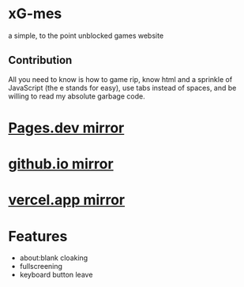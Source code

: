 # xG-mes
a simple, to the point unblocked games website
## Contribution
All you need to know is how to game rip, know html and a sprinkle of JavaScript (the e stands for easy), use tabs instead of spaces, and be willing to read my absolute garbage code.
# [Pages.dev mirror](https://yaylelhoel.pages.dev)
# [github.io mirror](https://yalelhoel.github.io/aflamarocG-mes)
# [vercel.app mirror](https://aflamaroc-g-mes.vercel.app/)
# 
# Features
<ul>
    <li>about:blank cloaking</li>
    <li>fullscreening</li>
    <li>keyboard button leave</li>
</ul>
